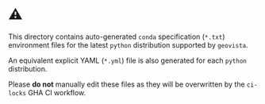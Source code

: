# ⚠️

This directory contains auto-generated `conda` specification (`*.txt`) environment files for the latest `python` distribution supported by `geovista`.

An equivalent explicit YAML (`*.yml`) file is also generated for each `python` distribution.

Please **do not** manually edit these files as they will be overwritten by the `ci-locks` GHA CI workflow.
